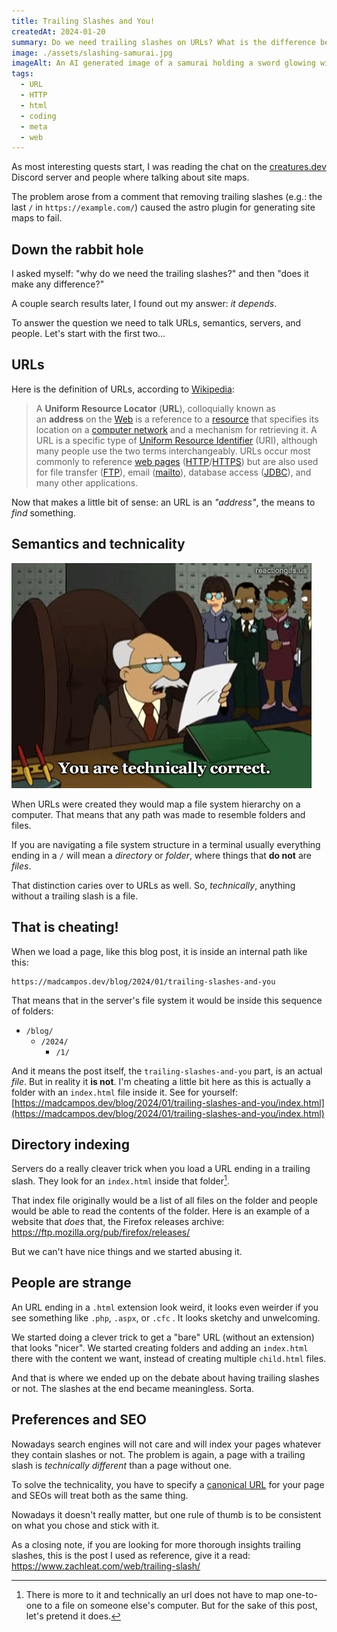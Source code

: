 ```yaml
---
title: Trailing Slashes and You!
createdAt: 2024-01-20
summary: Do we need trailing slashes on URLs? What is the difference between adding them or not? Find all out in this post!
image: ./assets/slashing-samurai.jpg
imageAlt: An AI generated image of a samurai holding a sword glowing with a blue light and cutting through a rainbow colored circuit board.
tags:
  - URL
  - HTTP
  - html
  - coding
  - meta
  - web
---
```

As most interesting quests start, I was reading the chat on the [creatures.dev](https://creatures.dev) Discord server and people where talking about site maps.

The problem arose from a comment that removing trailing slashes (e.g.: the last `/` in `https://example.com/`) caused the astro plugin for generating site maps to fail.

## Down the rabbit hole

I asked myself: "why do we need the trailing slashes?" and then "does it make any difference?"

A couple search results later, I found out my answer: _it depends_.

To answer the question we need to talk URLs, semantics, servers, and people. Let's start with the first two...

## URLs

Here is the definition of URLs, according to [Wikipedia](https://en.wikipedia.org/wiki/URL):

> A **Uniform Resource Locator** (**URL**), colloquially known as an **address** on the [Web](https://en.wikipedia.org/wiki/World_Wide_Web "World Wide Web") is a reference to a [resource](https://en.wikipedia.org/wiki/Web_resource "Web resource") that specifies its location on a [computer network](https://en.wikipedia.org/wiki/Computer_network "Computer network") and a mechanism for retrieving it. A URL is a specific type of [Uniform Resource Identifier](https://en.wikipedia.org/wiki/Uniform_Resource_Identifier "Uniform Resource Identifier") (URI), although many people use the two terms interchangeably. URLs occur most commonly to reference [web pages](https://en.wikipedia.org/wiki/Web_page "Web page") ([HTTP](https://en.wikipedia.org/wiki/Hypertext_Transfer_Protocol "Hypertext Transfer Protocol")/[HTTPS](https://en.wikipedia.org/wiki/HTTPS "HTTPS")) but are also used for file transfer ([FTP](https://en.wikipedia.org/wiki/File_Transfer_Protocol "File Transfer Protocol")), email ([mailto](https://en.wikipedia.org/wiki/Mailto "Mailto")), database access ([JDBC](https://en.wikipedia.org/wiki/Java_Database_Connectivity "Java Database Connectivity")), and many other applications.

Now that makes a little bit of sense: an URL is an _"address"_, the means to _find_ something.

## Semantics and technicality

![A GIF from Futurama of a lawyer holding a paper and talking with the caption: "You are technically correct. The best kind of correct."](./assets/tehcnically-correct.gif)

When URLs were created they would map a file system hierarchy on a computer. That means that any path was made to resemble folders and files.

If you are navigating a file system structure in a terminal usually everything ending in a `/` will mean a _directory_ or _folder_, where things that **do not** are _files_.

That distinction caries over to URLs as well. So, _technically_, anything without a trailing slash is a file.

## That is cheating!

When we load a page, like this blog post, it is inside an internal path like this:

```
https://madcampos.dev/blog/2024/01/trailing-slashes-and-you
```

That means that in the server's file system it would be inside this sequence of folders:
- `/blog/`
	- `/2024/`
		- `/1/`

And it means the post itself, the `trailing-slashes-and-you`  part, is an actual _file_. But in reality it **is not**. I'm cheating a little bit here as this is actually a folder with an `index.html` file inside it. See for yourself: [https://madcampos.dev/blog/2024/01/trailing-slashes-and-you/index.html](https://madcampos.dev/blog/2024/01/trailing-slashes-and-you/index.html)

## Directory indexing

Servers do a really cleaver trick when you load a URL ending in a trailing slash. They look for an `index.html` inside that folder[^1].

That index file originally would be a list of all files on the folder and people would be able to read the contents of the folder. Here is an example of a website that _does_ that, the Firefox releases archive: https://ftp.mozilla.org/pub/firefox/releases/

But we can't have nice things and we started abusing it.

## People are strange

An URL ending in a `.html` extension look weird, it looks even weirder if you see something like `.php`, `.aspx`, or `.cfc` . It looks sketchy and unwelcoming.

We started doing a clever trick to get a "bare" URL (without an extension) that looks "nicer". We started creating folders and adding an `index.html` there with the content we want, instead of creating multiple `child.html` files.

And that is where we ended up on the debate about having trailing slashes or not. The slashes at the end became meaningless. Sorta.

## Preferences and SEO

Nowadays search engines will not care and will index your pages whatever they contain slashes or not. The problem is again, a page with a trailing slash is _technically different_ than a page without one.

To solve the technicality, you have to specify a [canonical URL](https://en.wikipedia.org/wiki/Canonical_link_element) for your page and SEOs will treat both as the same thing.

Nowadays it doesn't really matter, but one rule of thumb is to be consistent on what you chose and stick with it.

As a closing note, if you are looking for more thorough insights trailing slashes, this is the post I used as reference, give it a read: https://www.zachleat.com/web/trailing-slash/

[^1]: There is more to it and technically an url does not have to map one-to-one to a file on someone else's computer. But for the sake of this post, let's pretend it does.
